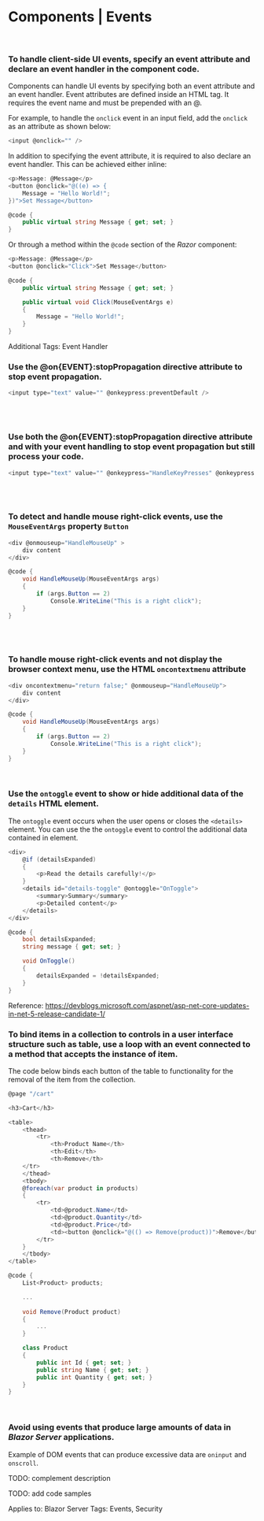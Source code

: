 # Components | Events
<br>


### To handle client-side UI events, specify an event attribute and declare an event handler in the component code.

Components can handle UI events by specifying both an event attribute and an event handler. Event attributes are defined inside an HTML tag. It requires the event name
and must be prepended with an @.

For example, to handle the `onclick` event in an input field, add the `onclick` as an attribute as shown below:

```csharp
<input @onclick="" />
```

In addition to specifying the event attribute, it is required to also declare an event handler. This can be achieved either inline:

```csharp
<p>Message: @Message</p>
<button @onclick="@((e) => {
    Message = "Hello World!";
})">Set Message</button>

@code {
    public virtual string Message { get; set; }
}
```

Or through a method within the `@code` section of the _Razor_ component:

```csharp
<p>Message: @Message</p>
<button @onclick="Click">Set Message</button>

@code {
    public virtual string Message { get; set; }

    public virtual void Click(MouseEventArgs e)
    {
        Message = "Hello World!";
    }
}
```

Additional Tags: Event Handler
<br>


### Use the @on{EVENT}:stopPropagation directive attribute to stop event propagation.

```csharp
<input type="text" value="" @onkeypress:preventDefault />
```
<br><br>


### Use both the @on{EVENT}:stopPropagation directive attribute and with your event handling to stop event propagation but still process your code.

```csharp
<input type="text" value="" @onkeypress="HandleKeyPresses" @onkeypress:preventDefault />
```
<br><br>


### To detect and handle mouse right-click events, use the `MouseEventArgs` property `Button`

```csharp
<div @onmouseup="HandleMouseUp" >
    div content
</div>

@code {
    void HandleMouseUp(MouseEventArgs args)
    {
        if (args.Button == 2)
            Console.WriteLine("This is a right click");
    }
}
```
<br><br>


### To handle mouse right-click events and not display the browser context menu, use the HTML `oncontextmenu` attribute

```csharp
<div oncontextmenu="return false;" @onmouseup="HandleMouseUp">
    div content
</div>

@code {
    void HandleMouseUp(MouseEventArgs args)
    {
        if (args.Button == 2)
            Console.WriteLine("This is a right click");
    }
}
```
<br>


### Use the `ontoggle` event to show or hide additional data of the `details` HTML element.

The `ontoggle` event occurs when the user opens or closes the `<details>` element. You can use the the `ontoggle` event to control the additional data contained in element.

```csharp
<div>
    @if (detailsExpanded)
    {
        <p>Read the details carefully!</p>
    }
    <details id="details-toggle" @ontoggle="OnToggle">
        <summary>Summary</summary>
        <p>Detailed content</p>
    </details>
</div>

@code {
    bool detailsExpanded;
    string message { get; set; }

    void OnToggle()
    {
        detailsExpanded = !detailsExpanded;
    }
}
```

Reference: https://devblogs.microsoft.com/aspnet/asp-net-core-updates-in-net-5-release-candidate-1/


### To bind items in a collection to controls in a user interface structure such as table, use a loop with an event connected to a method that accepts the instance of item.

The code below binds each button of the table to functionality for the removal of the item from the collection.

```csharp
@page "/cart"

<h3>Cart</h3>

<table>
	<thead>
		<tr>
			<th>Product Name</th>
			<th>Edit</th>
			<th>Remove</th>
	</tr>
	</thead>
	<tbody>
	@foreach(var product in products)
	{
		<tr>
			<td>@product.Name</td>
			<td>@product.Quantity</td>
			<td>@product.Price</td>
			<td><button @onclick="@(() => Remove(product))">Remove</button></td>
		</tr>
	}
	</tbody>
</table>

@code {
	List<Product> products;

	...
	
    void Remove(Product product)
    {
		...
	}

    class Product
    {
        public int Id { get; set; }
        public string Name { get; set; }
        public int Quantity { get; set; }
    }
}
```
<br>


### Avoid using events that produce large amounts of data in _Blazor Server_ applications.

Example of DOM events that can produce excessive data are `oninput` and `onscroll`.

TODO: complement description

TODO: add code samples

Applies to: Blazor Server
Tags: Events, Security

<br>